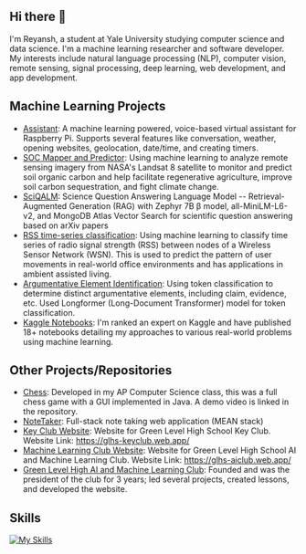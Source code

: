 ## Hi there 👋

I'm Reyansh, a student at Yale University studying computer science and data science. I'm a machine learning researcher and software developer. My interests include natural language processing (NLP), computer vision, remote sensing, signal processing, deep learning, web development, and app development.

## **Machine Learning Projects**
* [Assistant](https://github.com/reybahl/Assistant): A machine learning powered, voice-based virtual assistant for Raspberry Pi. Supports several features like conversation, weather, opening websites, geolocation, date/time, and creating timers.
* [SOC Mapper and Predictor](https://github.com/reybahl/SOCPrediction): Using machine learning to analyze remote sensing imagery from NASA's Landsat 8 satellite to monitor and predict soil organic carbon and help facilitate regenerative agriculture, improve soil carbon sequestration, and fight climate change.
* [SciQALM](https://github.com/reybahl/SciQALM): Science Question Answering Language Model -- Retrieval-Augmented Generation (RAG) with Zephyr 7B β model, all-MiniLM-L6-v2, and MongoDB Atlas Vector Search for scientific question answering based on arXiv papers
* [RSS time-series classification](https://github.com/reybahl/Movement-Prediction-Time-Series): Using machine learning to classify time series of radio signal strength (RSS) between nodes of a Wireless Sensor Network (WSN). This is used to predict the pattern of user movements in real-world office environments and has applications in ambient assisted living.
* [Argumentative Element Identification](https://github.com/reybahl/Argumentative-Element-Identification): Using token classification to determine distinct argumentative elements, including claim, evidence, etc. Used Longformer (Long-Document Transformer) model for token classification.
* [Kaggle Notebooks](https://www.kaggle.com/reymaster/code): I'm ranked an expert on Kaggle and have published 18+ notebooks detailing my approaches to various real-world problems using machine learning.

## **Other Projects/Repositories**
* [Chess](https://github.com/reybahl/Chess-Game): Developed in my AP Computer Science class, this was a full chess game with a GUI implemented in Java. A demo video is linked in the repository.
* [NoteTaker](https://github.com/reybahl/NoteTaker): Full-stack note taking web application (MEAN stack)
* [Key Club Website](https://glhs-keyclub.web.app/): Website for Green Level High School Key Club. Website Link: https://glhs-keyclub.web.app/
* [Machine Learning Club Website](https://glhs-aiclub.web.app/): Website for Green Level High School AI and Machine Learning Club. Website Link: https://glhs-aiclub.web.app/
* [Green Level High AI and Machine Learning Club](https://github.com/GLHS-AI-Machine-Learning): Founded and was the president of the club for 3 years; led several projects, created lessons, and developed the website.

## Skills
[![My Skills](https://skillicons.dev/icons?i=py,java,cpp,r,tensorflow,sklearn,flask,raspberrypi,figma,firebase,mysql,git,linux,ubuntu,flutter,html,css,js,bootstrap,vscode,vim,lua,pycharm,idea,androidstudio,angular,nodejs,express,mongodb)](https://skillicons.dev)

<!--
**reybahl/reybahl** is a ✨ _special_ ✨ repository because its `README.md` (this file) appears on your GitHub profile.

Here are some ideas to get you started:

- 🔭 I’m currently working on ...
- 🌱 I’m currently learning ...
- 👯 I’m looking to collaborate on ...
- 🤔 I’m looking for help with ...
- 💬 Ask me about ...
- 📫 How to reach me: ...
- 😄 Pronouns: ...
- ⚡ Fun fact: ...
-->
